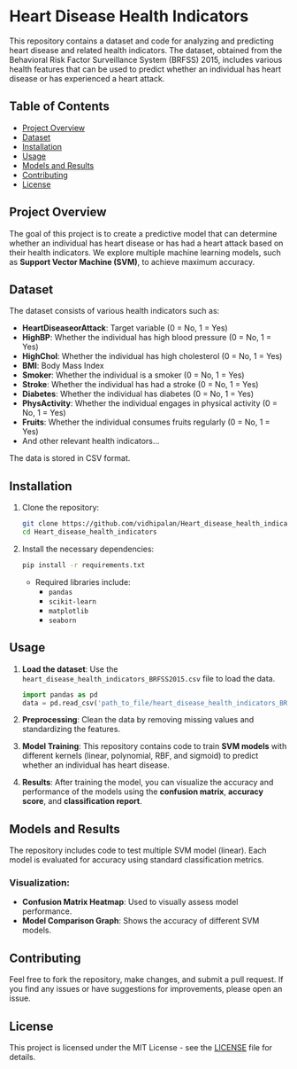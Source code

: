 
# Heart Disease Health Indicators

This repository contains a dataset and code for analyzing and predicting heart disease and related health indicators. The dataset, obtained from the Behavioral Risk Factor Surveillance System (BRFSS) 2015, includes various health features that can be used to predict whether an individual has heart disease or has experienced a heart attack.

## Table of Contents

- [Project Overview](#project-overview)
- [Dataset](#dataset)
- [Installation](#installation)
- [Usage](#usage)
- [Models and Results](#models-and-results)
- [Contributing](#contributing)
- [License](#license)

## Project Overview

The goal of this project is to create a predictive model that can determine whether an individual has heart disease or has had a heart attack based on their health indicators. We explore multiple machine learning models, such as **Support Vector Machine (SVM)**, to achieve maximum accuracy.

## Dataset

The dataset consists of various health indicators such as:

- **HeartDiseaseorAttack**: Target variable (0 = No, 1 = Yes)
- **HighBP**: Whether the individual has high blood pressure (0 = No, 1 = Yes)
- **HighChol**: Whether the individual has high cholesterol (0 = No, 1 = Yes)
- **BMI**: Body Mass Index
- **Smoker**: Whether the individual is a smoker (0 = No, 1 = Yes)
- **Stroke**: Whether the individual has had a stroke (0 = No, 1 = Yes)
- **Diabetes**: Whether the individual has diabetes (0 = No, 1 = Yes)
- **PhysActivity**: Whether the individual engages in physical activity (0 = No, 1 = Yes)
- **Fruits**: Whether the individual consumes fruits regularly (0 = No, 1 = Yes)
- And other relevant health indicators...

The data is stored in CSV format.

## Installation

1. Clone the repository:
   ```bash
   git clone https://github.com/vidhipalan/Heart_disease_health_indicators.git
   cd Heart_disease_health_indicators
   ```

2. Install the necessary dependencies:
   ```bash
   pip install -r requirements.txt
   ```

   - Required libraries include:
     - `pandas`
     - `scikit-learn`
     - `matplotlib`
     - `seaborn`

## Usage

1. **Load the dataset**:
   Use the `heart_disease_health_indicators_BRFSS2015.csv` file to load the data.

   ```python
   import pandas as pd
   data = pd.read_csv('path_to_file/heart_disease_health_indicators_BRFSS2015.csv')
   ```

2. **Preprocessing**:
   Clean the data by removing missing values and standardizing the features.

3. **Model Training**:
   This repository contains code to train **SVM models** with different kernels (linear, polynomial, RBF, and sigmoid) to predict whether an individual has heart disease.

4. **Results**:
   After training the model, you can visualize the accuracy and performance of the models using the **confusion matrix**, **accuracy score**, and **classification report**.

## Models and Results

The repository includes code to test multiple SVM model (linear). Each model is evaluated for accuracy using standard classification metrics.

### Visualization:
- **Confusion Matrix Heatmap**: Used to visually assess model performance.
- **Model Comparison Graph**: Shows the accuracy of different SVM models.

## Contributing

Feel free to fork the repository, make changes, and submit a pull request. If you find any issues or have suggestions for improvements, please open an issue.

## License

This project is licensed under the MIT License - see the [LICENSE](LICENSE) file for details.
